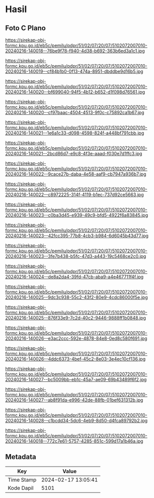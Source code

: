 # Hasil

## Foto C Plano

https://sirekap-obj-formc.kpu.go.id/eb5c/pemilu/pdpr/51/02/07/20/07/5102072007010-20240216-140018--76be9f78-f940-4d38-b692-363b6ed3a1c1.jpg

https://sirekap-obj-formc.kpu.go.id/eb5c/pemilu/pdpr/51/02/07/20/07/5102072007010-20240216-140019--cf84b1b0-0f13-474a-8951-dbddbe9d16b5.jpg

https://sirekap-obj-formc.kpu.go.id/eb5c/pemilu/pdpr/51/02/07/20/07/5102072007010-20240216-140020--bf699040-94f5-4b12-b652-d1f098d76561.jpg

https://sirekap-obj-formc.kpu.go.id/eb5c/pemilu/pdpr/51/02/07/20/07/5102072007010-20240216-140020--cf97baac-4504-4513-9f0c-c75892ca1b67.jpg

https://sirekap-obj-formc.kpu.go.id/eb5c/pemilu/pdpr/51/02/07/20/07/5102072007010-20240216-140021--1e6a1c33-d098-4598-824f-a448bf791cbb.jpg

https://sirekap-obj-formc.kpu.go.id/eb5c/pemilu/pdpr/51/02/07/20/07/5102072007010-20240216-140021--2bcd86d7-e9c8-4f3e-aaad-f030e7d1ffc3.jpg

https://sirekap-obj-formc.kpu.go.id/eb5c/pemilu/pdpr/51/02/07/20/07/5102072007010-20240216-140022--9cace27b-daba-4e58-aaf9-cb7947a936b7.jpg

https://sirekap-obj-formc.kpu.go.id/eb5c/pemilu/pdpr/51/02/07/20/07/5102072007010-20240216-140022--c8972225-314f-4119-b1ec-737d92ce5663.jpg

https://sirekap-obj-formc.kpu.go.id/eb5c/pemilu/pdpr/51/02/07/20/07/5102072007010-20240216-140023--c0ba3d45-e939-49c9-bfd5-4922f6a83845.jpg

https://sirekap-obj-formc.kpu.go.id/eb5c/pemilu/pdpr/51/02/07/20/07/5102072007010-20240216-140023--42fcc395-77b8-4cb3-b984-6d6045b43d77.jpg

https://sirekap-obj-formc.kpu.go.id/eb5c/pemilu/pdpr/51/02/07/20/07/5102072007010-20240216-140023--3fe7b438-b5fc-47d3-a443-19c5468ce2c0.jpg

https://sirekap-obj-formc.kpu.go.id/eb5c/pemilu/pdpr/51/02/07/20/07/5102072007010-20240216-140024--de8a2da4-39fd-47cb-aba9-a4e467711f4f.jpg

https://sirekap-obj-formc.kpu.go.id/eb5c/pemilu/pdpr/51/02/07/20/07/5102072007010-20240216-140025--9dc3c938-55c2-43f2-80e9-4cdc86000f5e.jpg

https://sirekap-obj-formc.kpu.go.id/eb5c/pemilu/pdpr/51/02/07/20/07/5102072007010-20240216-140025--876f33e9-7c2d-40c2-9446-9888ff1b0848.jpg

https://sirekap-obj-formc.kpu.go.id/eb5c/pemilu/pdpr/51/02/07/20/07/5102072007010-20240216-140026--e3ac2ccc-592e-4878-84e8-0ed8c580f691.jpg

https://sirekap-obj-formc.kpu.go.id/eb5c/pemilu/pdpr/51/02/07/20/07/5102072007010-20240216-140026--4ddc6373-4bef-45c2-8e03-3e4ec10cf136.jpg

https://sirekap-obj-formc.kpu.go.id/eb5c/pemilu/pdpr/51/02/07/20/07/5102072007010-20240216-140027--bc5009bb-eb1c-45a7-ae09-69b43489f6f2.jpg

https://sirekap-obj-formc.kpu.go.id/eb5c/pemilu/pdpr/51/02/07/20/07/5102072007010-20240216-140027--ab8f91da-e996-42de-88fb-01bef631312b.jpg

https://sirekap-obj-formc.kpu.go.id/eb5c/pemilu/pdpr/51/02/07/20/07/5102072007010-20240216-140028--c1bcdd34-5dc6-4eb9-8d50-d4fca89792b2.jpg

https://sirekap-obj-formc.kpu.go.id/eb5c/pemilu/pdpr/51/02/07/20/07/5102072007010-20240216-140018--772c7e61-5757-4285-851c-599d17a1b46a.jpg


## Metadata

| Key        | Value               |
| ---------- | ------------------- |
| Time Stamp | 2024-02-17 13:05:41 |
| Kode Dapil | 5101                |



